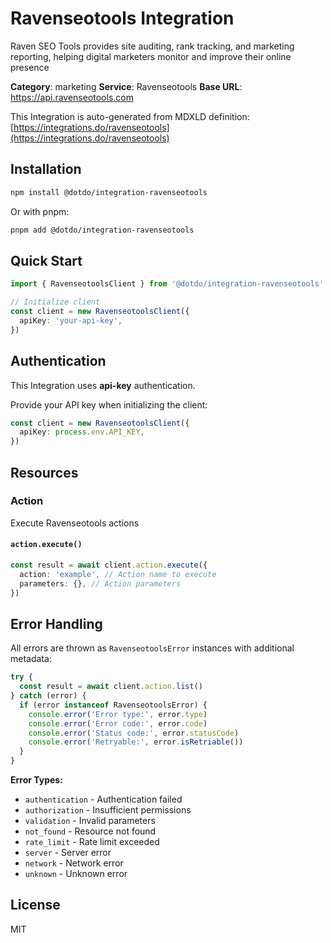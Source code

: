 # Ravenseotools Integration

Raven SEO Tools provides site auditing, rank tracking, and marketing reporting, helping digital marketers monitor and improve their online presence

**Category**: marketing
**Service**: Ravenseotools
**Base URL**: https://api.ravenseotools.com

This Integration is auto-generated from MDXLD definition: [https://integrations.do/ravenseotools](https://integrations.do/ravenseotools)

## Installation

```bash
npm install @dotdo/integration-ravenseotools
```

Or with pnpm:

```bash
pnpm add @dotdo/integration-ravenseotools
```

## Quick Start

```typescript
import { RavenseotoolsClient } from '@dotdo/integration-ravenseotools'

// Initialize client
const client = new RavenseotoolsClient({
  apiKey: 'your-api-key',
})
```

## Authentication

This Integration uses **api-key** authentication.

Provide your API key when initializing the client:

```typescript
const client = new RavenseotoolsClient({
  apiKey: process.env.API_KEY,
})
```

## Resources

### Action

Execute Ravenseotools actions

#### `action.execute()`

```typescript
const result = await client.action.execute({
  action: 'example', // Action name to execute
  parameters: {}, // Action parameters
})
```

## Error Handling

All errors are thrown as `RavenseotoolsError` instances with additional metadata:

```typescript
try {
  const result = await client.action.list()
} catch (error) {
  if (error instanceof RavenseotoolsError) {
    console.error('Error type:', error.type)
    console.error('Error code:', error.code)
    console.error('Status code:', error.statusCode)
    console.error('Retryable:', error.isRetriable())
  }
}
```

**Error Types:**

- `authentication` - Authentication failed
- `authorization` - Insufficient permissions
- `validation` - Invalid parameters
- `not_found` - Resource not found
- `rate_limit` - Rate limit exceeded
- `server` - Server error
- `network` - Network error
- `unknown` - Unknown error

## License

MIT
